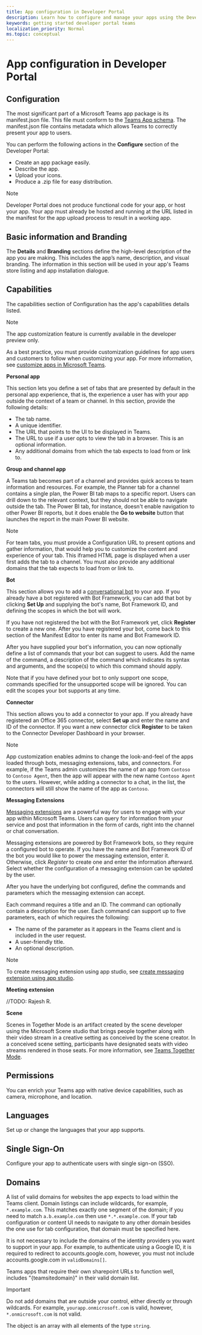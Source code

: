 ```yaml
---
title: App configuration in Developer Portal
description: Learn how to configure and manage your apps using the Developer Portal for Microsoft Teams
keywords: getting started developer portal teams
localization_priority: Normal
ms.topic: conceptual
---
```


# App configuration in Developer Portal

## Configuration

The most significant part of a Microsoft Teams app package is its manifest.json file. This file must conform to the [Teams App schema](~/resources/schema/manifest-schema.md). The manifest.json file contains metadata which allows Teams to correctly present your app to users.

You can perform the following actions in the **Configure** section of the Developer Portal:

* Create an app package easily.
* Describe the app.
* Upload your icons.
* Produce a .zip file for easy distribution.


> [!NOTE]
> Developer Portal does not produce functional code for your app, or host your app. Your app must already be hosted and running at the URL listed in the manifest for the app upload process to result in a working app.

## Basic information and Branding

The **Details** and **Branding** sections define the high-level description of the app you are making. This includes the app’s name, description, and visual branding. The information in this section will be used in your app's Teams store listing and app installation dialogue.

## Capabilities

The capabilities section of Configuration has the app's capabilities details listed.

> [!NOTE]
> The app customization feature is currently available in the developer preview only.
> 
> As a best practice, you must provide customization guidelines for app users and customers to follow when customizing your app. For more information, see [customize apps in Microsoft Teams](/MicrosoftTeams/customize-apps).

**Personal app** 

This section lets you define a set of tabs that are presented by default in the personal app experience, that is, the experience a user has with your app outside the context of a team or channel. In this section, provide the following details:

* The tab name.
* A unique identifier.
* The URL that points to the UI to be displayed in Teams.
* The URL to use if a user opts to view the tab in a browser. This is an optional information.
* Any additional domains from which the tab expects to load from or link to.

**Group and channel app**

A Teams tab becomes part of a channel and provides quick access to team information and resources. For example, the Planner tab for a channel contains a single plan, the Power BI tab maps to a specific report. Users can drill down to the relevant context, but they should not be able to navigate outside the tab. The Power BI tab, for instance, doesn't enable navigation to other Power BI reports, but it does enable the **Go to website** button that launches the report in the main Power BI website.

  > [!NOTE]
  > For team tabs, you must provide a Configuration URL to present options and gather information, that would help you to customize the content and experience of your tab. This iframed HTML page is displayed when a user first adds the tab to a channel.
  > You must also provide any additional domains that the tab expects to load from or link to.

**Bot**

This section allows you to add a [conversational bot](~/bots/what-are-bots.md) to your app. If you already have a bot registered with Bot Framework, you can add that bot by clicking **Set Up** and supplying the bot's name, Bot Framework ID, and defining the scopes in which the bot will work.

If you have not registered the bot with the Bot Framework yet, click **Register** to create a new one. After you have registered your bot, come back to this section of the Manifest Editor to enter its name and Bot Framework ID.

After you have supplied your bot's information, you can now optionally define a list of commands that your bot can suggest to users. Add the name of the command, a description of the command which indicates its syntax and arguments, and the scope(s) to which this command should apply.

Note that if you have defined your bot to only support one scope, commands specified for the unsupported scope will be ignored. You can edit the scopes your bot supports at any time.

**Connector**

This section allows you to add a connector to your app. If you already have registered an Office 365 connector, select **Set up** and enter the name and ID of the connector. If you want a new connector click **Register** to be taken to the Connector Developer Dashboard in your browser.

> [!NOTE]
> App customization enables admins to change the look-and-feel of the apps loaded through bots, messaging extensions, tabs, and connectors. For example, if the Teams admin customizes the name of an app from `Contoso` to `Contoso Agent`, then the app will appear with the new name `Contoso Agent` to the users. However, while adding a connector to a chat, in the list, the connectors will still show the name of the app as `Contoso`.

**Messaging Extensions**

[Messaging extensions](~/messaging-extensions/what-are-messaging-extensions.md) are a powerful way for users to engage with your app within Microsoft Teams. Users can query for information from your service and post that information in the form of cards, right into the channel or chat conversation.

Messaging extensions are powered by Bot Framework bots, so they require a configured bot to operate. If you have the name and Bot Framework ID of the bot you would like to power the messaging extension, enter it. Otherwise, click *Register* to create one and enter the information afterward. Select whether the configuration of a messaging extension can be updated by the user.

After you have the underlying bot configured, define the commands and parameters which the messaging extension can accept.

Each command requires a title and an ID. The command can optionally contain a description for the user. Each command can support up to five parameters, each of which requires the following:

* The name of the parameter as it appears in the Teams client and is included in the user request.
* A user-friendly title.
* An optional description.

> [!NOTE]
> To create messaging extension using app studio, see [create messaging extension using app studio](~/resources/create-messaging-extension-using-appstudio.md).

**Meeting extension**

//TODO: Rajesh R.

**Scene**

Scenes in Together Mode is an artifact created by the scene developer using the Microsoft Scene studio that brings people together along with their video stream in a creative setting as conceived by the scene creator. In a conceived scene setting, participants have designated seats with video streams rendered in those seats. For more information, see [Teams Together Mode](~/apps-in-teams-meetings/teams-together-mode.md).

## Permissions

You can enrich your Teams app with native device capabilities, such as camera, microphone, and location.

## Languages

Set up or change the languages that your app supports.

## Single Sign-On

Configure your app to authenticate users with single sign-on (SSO).

## Domains

A list of valid domains for websites the app expects to load within the Teams client. Domain listings can include wildcards, for example, `*.example.com`. This matches exactly one segment of the domain; if you need to match `a.b.example.com` then use `*.*.example.com`. If your tab configuration or content UI needs to navigate to any other domain besides the one use for tab configuration, that domain must be specified here.

It is not necessary to include the domains of the identity providers you want to support in your app. For example, to authenticate using a Google ID, it is required to redirect to accounts.google.com, however, you must not include accounts.google.com in `validDomains[]`.

Teams apps that require their own sharepoint URLs to function well, includes "{teamsitedomain}" in their valid domain list.

> [!IMPORTANT]
> Do not add domains that are outside your control, either directly or through wildcards. For example, `yourapp.onmicrosoft.com` is valid, however, `*.onmicrosoft.com` is not valid.

The object is an array with all elements of the type `string`.

